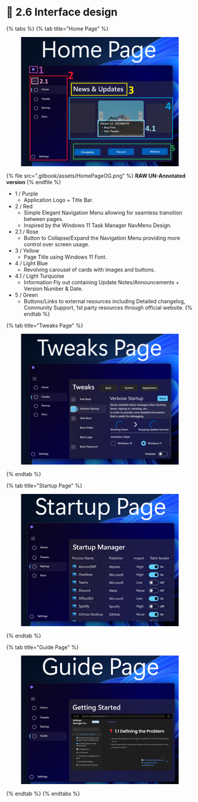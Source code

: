 # 📱 2.6 Interface design

{% tabs %}
{% tab title="Home Page" %}
<figure><img src=".gitbook/assets/HomePage.png" alt=""><figcaption></figcaption></figure>

{% file src=".gitbook/assets/HomePageOG.png" %}
**RAW UN-Annotated version**
{% endfile %}

* 1 / Purple
  * Application Logo + Title Bar.
* 2 / Red
  * Simple Elegant Navigation Menu allowing for seamless transition between pages.
  * Inspired by the Windows 11 Task Manager NavMenu Design.
* 2.1 / Rose
  * Button to Collapse/Expand the Navigation Menu providing more control over screen usage.
* 3 / Yellow
  * Page Title using Windows 11 Font.
* 4 / Light Blue
  * Revolving carousel of cards with images and buttons.&#x20;
* 4.1 / Light Turquoise&#x20;
  * Information Fly out containing Update Notes/Announcements + Version Number & Date.
* 5 / Green
  * Buttons/Links to external resources including Detailed changelog, Community Support, 1st party resources through official website.
{% endtab %}

{% tab title="Tweaks Page" %}
<figure><img src=".gitbook/assets/TweaksPageOG.png" alt=""><figcaption></figcaption></figure>
{% endtab %}

{% tab title="Startup Page" %}
<figure><img src=".gitbook/assets/StartupPageOG.png" alt=""><figcaption></figcaption></figure>
{% endtab %}

{% tab title="Guide Page" %}
<figure><img src=".gitbook/assets/GuidePageOG.png" alt=""><figcaption></figcaption></figure>
{% endtab %}
{% endtabs %}
